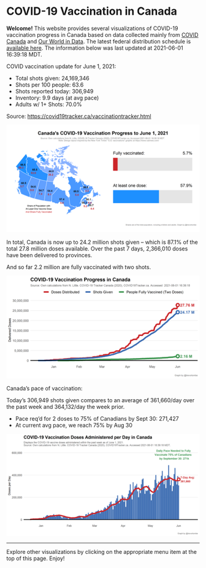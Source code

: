 COVID-19 Vaccination in Canada
==============================

**Welcome!** This website provides several visualizations of COVID-19
vaccination progress in Canada based on data collected mainly from
[COVID Canada](https://covid19tracker.ca/vaccinationtracker.html) and
[Our World in Data](https://ourworldindata.org/covid-vaccinations). The
latest federal distribution schedule is [available
here](https://www.canada.ca/en/public-health/services/diseases/2019-novel-coronavirus-infection/prevention-risks/covid-19-vaccine-treatment/vaccine-rollout.html).
The information below was last updated at 2021-06-01 16:39:18 MDT.

COVID vaccination update for June 1, 2021:

-   Total shots given: 24,169,346
-   Shots per 100 people: 63.6
-   Shots reported today: 306,949
-   Inventory: 9.9 days (at avg pace)
-   Adults w/ 1+ Shots: 70.0%

Source:
<a href="https://covid19tracker.ca/vaccinationtracker.html" class="uri">https://covid19tracker.ca/vaccinationtracker.html</a>

![](Plots/plot_main.png)

In total, Canada is now up to 24.2 million shots given – which is 87.1%
of the total 27.8 million doses available. Over the past 7 days,
2,366,010 doses have been delivered to provinces.

And so far 2.2 million are fully vaccinated with two shots.

![](Plots/plot_total.png)

Canada’s pace of vaccination:

Today’s 306,949 shots given compares to an average of 361,660/day over
the past week and 364,132/day the week prior.

-   Pace req’d for 2 doses to 75% of Canadians by Sept 30: 271,427
-   At current avg pace, we reach 75% by Aug 30

![](Plots/pace_national.png)

------------------------------------------------------------------------

Explore other visualizations by clicking on the appropriate menu item at
the top of this page. Enjoy!
